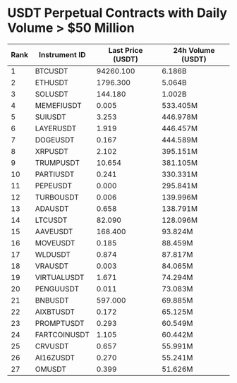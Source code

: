 # USDT Perpetual Contracts with Daily Volume > $50 Million

| Rank | Instrument ID | Last Price (USDT) | 24h Volume (USDT) |
|------|---------------|-------------------|-------------------|
| 1 | BTCUSDT | 94260.100 | 6.186B |
| 2 | ETHUSDT | 1796.300 | 5.064B |
| 3 | SOLUSDT | 144.180 | 1.002B |
| 4 | MEMEFIUSDT | 0.005 | 533.405M |
| 5 | SUIUSDT | 3.253 | 446.978M |
| 6 | LAYERUSDT | 1.919 | 446.457M |
| 7 | DOGEUSDT | 0.167 | 444.589M |
| 8 | XRPUSDT | 2.102 | 395.151M |
| 9 | TRUMPUSDT | 10.654 | 381.105M |
| 10 | PARTIUSDT | 0.241 | 330.331M |
| 11 | PEPEUSDT | 0.000 | 295.841M |
| 12 | TURBOUSDT | 0.006 | 139.996M |
| 13 | ADAUSDT | 0.658 | 138.791M |
| 14 | LTCUSDT | 82.090 | 128.096M |
| 15 | AAVEUSDT | 168.400 | 93.824M |
| 16 | MOVEUSDT | 0.185 | 88.459M |
| 17 | WLDUSDT | 0.874 | 87.817M |
| 18 | VRAUSDT | 0.003 | 84.065M |
| 19 | VIRTUALUSDT | 1.671 | 74.294M |
| 20 | PENGUUSDT | 0.011 | 73.083M |
| 21 | BNBUSDT | 597.000 | 69.885M |
| 22 | AIXBTUSDT | 0.172 | 65.125M |
| 23 | PROMPTUSDT | 0.293 | 60.549M |
| 24 | FARTCOINUSDT | 1.105 | 60.442M |
| 25 | CRVUSDT | 0.657 | 55.991M |
| 26 | AI16ZUSDT | 0.270 | 55.241M |
| 27 | OMUSDT | 0.399 | 51.626M |
